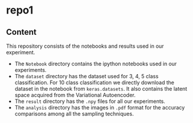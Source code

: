 # repo1
## Content
This repository consists of the notebooks and results used in our experiment.
- The `Notebook` directory contains the ipython notebooks used in our experiments.
- The `dataset` directory has the dataset used for 3, 4, 5 class classification. For 10 class classification we directly download the dataset in the notebook from `keras.datasets`. It also contains the latent space acquired from the Variational Autoencoder.
- The `result` directory has the `.npy` files for all our experiments.
- The `analysis` directory has the images in `.pdf` format for the accuracy comparisons among all the sampling techniques.
